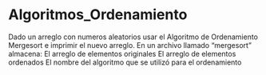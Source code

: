# Algoritmos_Ordenamiento

 Dado un arreglo con numeros aleatorios usar el Algoritmo de Ordenamiento Mergesort e imprimir el nuevo arreglo.
 En un archivo llamado “mergesort” almacena:
 El arreglo de elementos originales
 El arreglo de elementos ordenados
 El nombre del algoritmo que se utilizó para el ordenamiento
